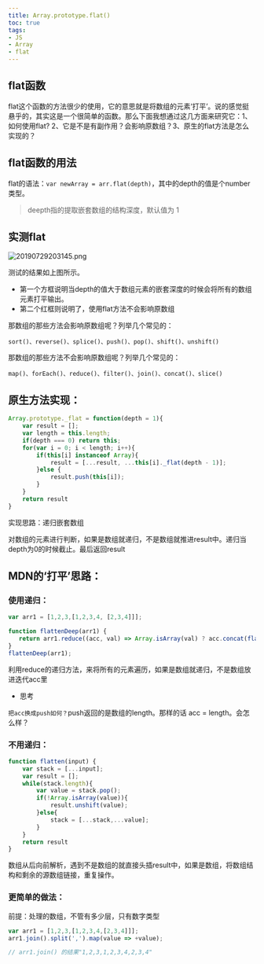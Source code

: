 ```yaml
---
title: Array.prototype.flat()
toc: true
tags: 
- JS
- Array
- flat
---
```

## flat函数
flat这个函数的方法很少的使用，它的意思就是将数组的元素‘打平’。说的感觉挺悬乎的，其实这是一个很简单的函数。那么下面我想通过这几方面来研究它：1、如何使用flat? 2、它是不是有副作用？会影响原数组？3、原生的flat方法是怎么实现的？
## flat函数的用法
flat的语法：`var newArray = arr.flat(depth)`，其中的depth的值是个number类型。
> deepth指的提取嵌套数组的结构深度，默认值为 1

## 实测flat

![20190729203145.png](https://raw.githubusercontent.com/USTC-Han/picMap/master/img/20190729203145.png)

测试的结果如上图所示。
- 第一个方框说明当depth的值大于数组元素的嵌套深度的时候会将所有的数组元素打平输出。
- 第二个红框则说明了，使用flat方法不会影响原数组

那数组的那些方法会影响原数组呢？列举几个常见的：
```
sort()、reverse()、splice()、push()、pop()、shift()、unshift()
```
那数组的那些方法不会影响原数组呢？列举几个常见的：
```
map()、forEach()、reduce()、filter()、join()、concat()、slice()
```
<!--more-->
## 原生方法实现：
```js
Array.prototype._flat = function(depth = 1){
	var result = [];
	var length = this.length;
	if(depth === 0) return this;
	for(var i = 0; i < length; i++){
		if(this[i] instanceof Array){
			result = [...result, ...this[i]._flat(depth - 1)];
		}else {
			result.push(this[i]);
		}
	}
	return result
}
```
实现思路：递归嵌套数组

对数组的元素进行判断，如果是数组就递归，不是数组就推进result中。递归当depth为0的时候截止。最后返回result
## MDN的‘打平’思路：
### 使用递归：
```js
var arr1 = [1,2,3,[1,2,3,4, [2,3,4]]];

function flattenDeep(arr1) {
   return arr1.reduce((acc, val) => Array.isArray(val) ? acc.concat(flattenDeep(val)) : acc.concat(val), []);
}
flattenDeep(arr1);
```
利用reduce的递归方法，来将所有的元素遍历，如果是数组就递归，不是数组放进迭代acc里

- 思考

`把acc换成push如何？`push返回的是数组的length。那样的话 acc = length。会怎么样？

### 不用递归：
```js
function flatten(input) {
    var stack = [...input];
    var result = [];
    while(stack.length){
        var value = stack.pop();
        if(!Array.isArray(value)){
            result.unshift(value);
        }else{
            stack = [...stack,...value];
        }
    }
    return result
}
```
数组从后向前解析，遇到不是数组的就直接头插result中，如果是数组，将数组结构和剩余的源数组链接，重复操作。

### 更简单的做法：

前提：处理的数组，不管有多少层，只有数字类型
```js
var arr1 = [1,2,3,[1,2,3,4,[2,3,4]]];
arr1.join().split(',').map(value => +value);

// arr1.join() 的结果"1,2,3,1,2,3,4,2,3,4"
```





